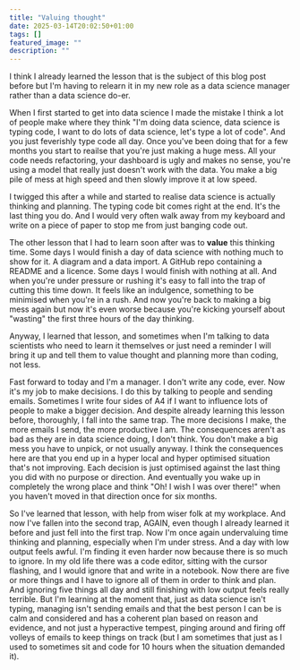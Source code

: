 ```yaml
---
title: "Valuing thought"
date: 2025-03-14T20:02:50+01:00
tags: []
featured_image: ""
description: ""
---
```


I think I already learned the lesson that is the subject of this blog post before but I'm having to relearn it in my new role as a data science manager rather than a data science do-er. 

When I first started to get into data science I made the mistake I think a lot of people make where they think "I'm doing data science, data science is typing code, I want to do lots of data science, let's type a lot of code". And you just feverishly type code all day. Once you've been doing that for a few months you start to reailse that you're just making a huge mess. All your code needs refactoring, your dashboard is ugly and makes no sense, you're using a model that really just doesn't work with the data. You make a big pile of mess at high speed and then slowly improve it at low speed.

I twigged this after a while and started to realise data science is actually thinking and planning. The typing code bit comes right at the end. It's the last thing you do. And I would very often walk away from my keyboard and write on a piece of paper to stop me from just banging code out.

The other lesson that I had to learn soon after was to **value** this thinking time. Some days I would finish a day of data science with nothing much to show for it. A diagram and a data import. A GitHub repo containing a README and a licence. Some days I would finish with nothing at all. And when you're under pressure or rushing it's easy to fall into the trap of cutting this time down. It feels like an indulgence, something to be minimised when you're in a rush. And now you're back to making a big mess again but now it's even worse because you're kicking yourself about "wasting" the first three hours of the day thinking.

Anyway, I learned that lesson, and sometimes when I'm talking to data scientists who need to learn it themselves or just need a reminder I will bring it up and tell them to value thought and planning more than coding, not less.

Fast forward to today and I'm a manager. I don't write any code, ever. Now it's my job to make decisions. I do this by talking to people and sending emails. Sometimes I write four sides of A4 if I want to influence lots of people to make a bigger decision. And despite already learning this lesson before, thoroughly, I fall into the same trap. The more decisions I make, the more emails I send, the more productive I am. The consequences aren't as bad as they are in data science doing, I don't think. You don't make a big mess you have to unpick, or not usually anyway. I think the consequences here are that you end up in a hyper local and hyper optimised situation that's not improving. Each decision is just optimised against the last thing you did with no purpose or direction. And eventually you wake up in completely the wrong place and think "Oh! I wish I was over there!" when you haven't moved in that direction once for six months.

So I've learned that lesson, with help from wiser folk at my workplace. And now I've fallen into the second trap, AGAIN, even though I already learned it before and just fell into the first trap. Now I'm once again undervaluing time thinking and planning, especially when I'm under stress. And a day with low output feels awful. I'm finding it even harder now because there is so much to ignore. In my old life there was a code editor, sitting with the cursor flashing, and I would ignore that and write in a notebook. Now there are five or more things and I have to ignore all of them in order to think and plan. And ignoring five things all day and still finishing with low output feels really terrible. But I'm learning at the moment that, just as data science isn't typing, managing isn't sending emails and that the best person I can be is calm and considered and has a coherent plan based on reason and evidence, and not just a hyperactive tempest, pinging around and firing off volleys of emails to keep things on track (but I am sometimes that just as I used to sometimes sit and code for 10 hours when the situation demanded it).
